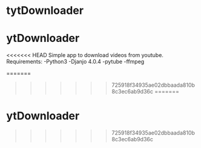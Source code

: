 # tytDownloader
# ytDownloader
<<<<<<< HEAD
Simple app to download videos from youtube.
Requirements:
  -Python3 
  -Djanjo 4.0.4
  -pytube
  -ffmpeg

=======
>>>>>>> 725918f34935ae02dbbaada810b8c3ec6ab9d36c
=======
# ytDownloader
>>>>>>> 725918f34935ae02dbbaada810b8c3ec6ab9d36c
